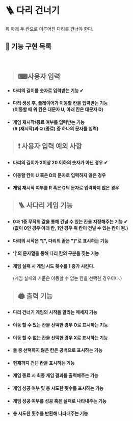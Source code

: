 # 🪜 다리 건너기
위 아래 두 칸으로 이루어진 다리를 건너야 한다.

## 📝 기능 구현 목록
<br>

>## ⌨사용자 입력

- #### 다리의 길이를 숫자로 입력받는 기능 ✔

- #### 다리 생성 후, 플레이어가 이동할 칸을 입력받는 기능 <br> (이동할 때 위 칸은 대문자 U, 아래 칸은 대문자 D) 

- #### 게임 재시작/종료 여부를 입력받는 기능 <br> (R (재시작)과 Q (종료) 중 하나의 문자를 입력)

>## ❗ 사용자 입력 예외 사항
- #### 다리의 길이가 3이상 20 이하의 숫자가 아닌 경우 ✔
- #### 이동할 칸이 U 혹은 D의 문자로 입력하지 않은 경우
- #### 게임 재시작 여부를 R 혹은 Q의 문자로 입력하지 않은 경우

>## 🪜 사다리 게임 기능

- #### 0과 1중 무작위 값을 통해 건널 수 있는 칸을 지정해주는 기능  ✔ <br>(값이 0인 경우 아래 칸, 1인 경우 위 칸이 건널 수 있는 칸이 됨.)

- #### 다리의 시작은 "[", 다리의 끝은 "]"로 표시하는 기능

- #### '|'의 문자열을 통해 다리 칸의 구분을 짓는 기능

- #### 게임 실패 시 게임 시도 횟수를 1 증가 시킨다. <br>

    (게임 실패의 기준은 이동할 수 없는 칸을 선택한 경우이다.)


>## 🖨 출력 기능

- #### 다리 건너기 게임의 시작을 알리는 메세지 기능

- #### 이동 할 수 있는 칸을 선택한 경우 O로 표시하는 기능

- #### 이동 할 수 없는 칸을 선택한 경우 X로 표시하는 기능

- #### 둘 중 선택하지 않은 칸은 공백으로 표시하는 기능

- #### 현재까지 건넌 칸을 표시하는 기능

- #### 게임 종료 시 최종 게임 결과를 출력해주는 기능

- #### 게임 성공 여부 및 총 시도한 횟수를 표시하는 기능

- #### 게임 성공 여부를 성공 혹은 실패로 나타내주는 기능

- #### 총 시도한 횟수를 반환해 나타내주는 기능








